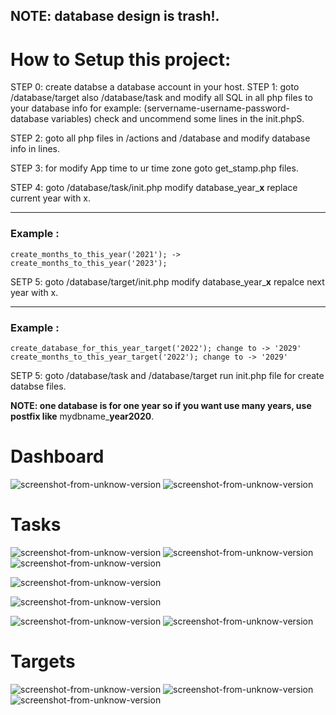 ## **NOTE: database design is trash!**.


# How to Setup this project:

STEP 0: create databse a database account in your host.
STEP 1: goto /database/target also /database/task and modify all SQL in all php files to your database info
        for example: (servername-username-password-database variables)
        check and uncommend some lines in the init.phpS.
        
        
STEP 2: goto all php files in /actions and /database and modify database info in lines.

STEP 3: for modify App time to ur time zone goto get_stamp.php files.

STEP 4: goto /database/task/init.php modify database_year_**x** replace current year with x.
____________________________________
### Example :<br/>
    create_months_to_this_year('2021'); ->  create_months_to_this_year('2023'); 



SETP 5: goto /database/target/init.php modify database_year_**x** repalce next year with x.
____________________________________
### Example :<br/>
    create_database_for_this_year_target('2022'); change to -> '2029'
    create_months_to_this_year_target('2022'); change to -> '2029'



SETP 5: goto /database/task and /database/target run init.php file for create databse files.


**NOTE: one database is for one year so if you want use many years, use postfix like** mydbname_**year2020**.

# Dashboard
![screenshot-from-unknow-version](http://mewware.com/mewware/p-taskmanager-sss/version-unknown/Screenshot%20from%202021-01-20%2004-46-49.png)
![screenshot-from-unknow-version](http://mewware.com/mewware/p-taskmanager-sss/version-unknown/Screenshot%20from%202021-01-20%2004-46-54.png)

# Tasks
![screenshot-from-unknow-version](http://mewware.com/mewware/p-taskmanager-sss/version-unknown/Screenshot%20from%202021-01-20%2004-45-59.png)
![screenshot-from-unknow-version](http://mewware.com/mewware/p-taskmanager-sss/version-unknown/Screenshot%20from%202021-01-20%2004-46-03.png)
![screenshot-from-unknow-version](http://mewware.com/mewware/p-taskmanager-sss/version-unknown/Screenshot%20from%202021-01-20%2004-45-51.png)

![screenshot-from-unknow-version](http://mewware.com/mewware/p-taskmanager-sss/version-unknown/Screenshot%20from%202021-01-20%2004-47-08.png)

![screenshot-from-unknow-version](http://mewware.com/mewware/p-taskmanager-sss/version-unknown/Screenshot%20from%202021-01-20%2004-47-35.png)

![screenshot-from-unknow-version](http://mewware.com/mewware/p-taskmanager-sss/version-unknown/Screenshot%20from%202021-01-20%2004-48-24.png)
![screenshot-from-unknow-version](http://mewware.com/mewware/p-taskmanager-sss/version-unknown/Screenshot%20from%202021-01-20%2004-51-32.png)


# Targets
![screenshot-from-unknow-version](http://mewware.com/mewware/p-taskmanager-sss/version-unknown/Screenshot%20from%202021-01-20%2004-46-11.png)
![screenshot-from-unknow-version](http://mewware.com/mewware/p-taskmanager-sss/version-unknown/Screenshot%20from%202021-01-20%2004-46-30.png)
![screenshot-from-unknow-version](http://mewware.com/mewware/p-taskmanager-sss/version-unknown/Screenshot%20from%202021-01-20%2004-46-37.png)
